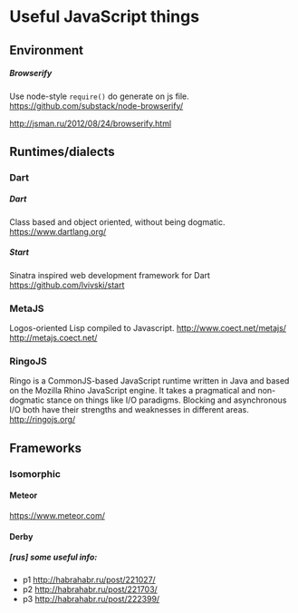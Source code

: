 # Useful JavaScript things

## Environment

####
##### Browserify
Use node-style `require()` do generate on js file. https://github.com/substack/node-browserify/

http://jsman.ru/2012/08/24/browserify.html


## Runtimes/dialects

### Dart
##### Dart
Class based and object oriented, without being dogmatic.
https://www.dartlang.org/
##### Start
Sinatra inspired web development framework for Dart
https://github.com/lvivski/start

### MetaJS
Logos-oriented Lisp compiled to Javascript.
http://www.coect.net/metajs/
http://metajs.coect.net/

### RingoJS
Ringo is a CommonJS-based JavaScript runtime written in Java and based on the Mozilla Rhino JavaScript engine. It takes a pragmatical and non-dogmatic stance on things like I/O paradigms. Blocking and asynchronous I/O both have their strengths and weaknesses in different areas.
http://ringojs.org/


## Frameworks

### Isomorphic

#### Meteor
https://www.meteor.com/

#### Derby
##### [rus] some useful info:
* p1 http://habrahabr.ru/post/221027/
* p2 http://habrahabr.ru/post/221703/
* p3 http://habrahabr.ru/post/222399/